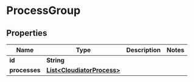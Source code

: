 
# ProcessGroup

## Properties
Name | Type | Description | Notes
------------ | ------------- | ------------- | -------------
**id** | **String** |  | 
**processes** | [**List&lt;CloudiatorProcess&gt;**](CloudiatorProcess.md) |  | 



